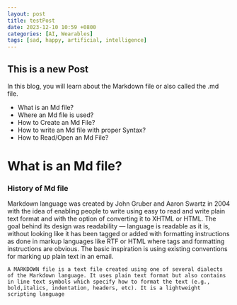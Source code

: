 ```yaml
---
layout: post
title: testPost
date: 2023-12-10 10:59 +0800
categories: [AI, Wearables]
tags: [sad, happy, artificial, intelligence]
---
```


## This is a new Post

In this blog, you will learn about the Markdown file or also called the .md file.

* What is an Md file?
* Where an Md file is used?
* How to Create an Md File?
* How to write an Md file with proper Syntax?
* How to Read/Open an Md File?

# What is an Md file?

### History of Md file

Markdown language was created by John Gruber and Aaron Swartz in 2004 with the idea of enabling people to write using easy to read and write plain text format and with the option of converting it to XHTML or HTML. The goal behind its design was readability — language is readable as it is, without looking like it has been tagged or added with formatting instructions as done in markup languages like RTF or HTML where tags and formatting instructions are obvious. The basic inspiration is using existing conventions for marking up plain text in an email.

    A MARKDOWN file is a text file created using one of several dialects of the Markdown language. It uses plain text format but also contains in line text symbols which specify how to format the text (e.g., bold,italics, indentation, headers, etc). It is a lightweight scripting language